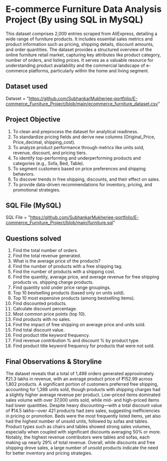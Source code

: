 # E-commerce Furniture Data Analysis Project (By using SQL in MySQL)
This dataset comprises 2,000 entries scraped from AliExpress, detailing a wide range of furniture products. It includes essential sales metrics and product information such as pricing, shipping details, discount amounts, and order quantities. The dataset provides a structured overview of the online furniture retail market, capturing key attributes like product category, number of orders, and listing prices. It serves as a valuable resource for understanding product availability and the commercial landscape of e-commerce platforms, particularly within the home and living segment.

## Dataset used
Dataset = "https://github.com/SubhankarMukherjee-portfolio/E-commerce_Furniture_Project/blob/main/ecommerce_furniture_dataset.csv"


## Project Objective
1) To clean and preprocess the dataset for analytical readiness.
2) To standardize pricing fields and derive new columns (Original_Price, Price_decimal, shipping_cost).
3) To analyze product performance through metrics like units sold, revenue, discount, and pricing tiers.
4) To identify top-performing and underperforming products and categories (e.g., Sofa, Bed, Table).
5) To segment customers based on price preferences and shipping behaviors.
6) To discover trends in free shipping, discounts, and their effect on sales.
7) To provide data-driven recommendations for inventory, pricing, and promotional strategies.

## SQL File (MySQL)
SQL File = "https://github.com/SubhankarMukherjee-portfolio/E-commerce_Furniture_Project/blob/main/furniture.sql"

## Questions solved
1) Find the total number of orders.
2) Find the total revenue generated.
3) What is the average price of the products?
4) Find the number of products with a free shipping tag.
5) Find the number of products with a shipping cost.
6) Find the quantity, average price, and average revenue for free shipping products vs. shipping charge products.
7) Find quantity sold under price range groupings.
8) Top 10 bestselling products (based only on units sold).
9) Top 10 most expensive products (among bestselling items).
10) Find discounted products.
11) Calculate discount percentage.
12) Most common price points (top 10).
13) Find products with no sales.
14) Find the impact of free shipping on average price and units sold.
15) Find total discount value.
16) Find product title keyword frequency.
17) Find revenue contribution % and discount % by product type.
18) Find product title keyword frequency for products that were not sold.

## Final Observations & Storyline
The dataset reveals that a total of 1,498 orders generated approximately ₹21.3 lakhs in revenue, with an average product price of ₹152.99 across 1,802 products. A significant portion of customers preferred free shipping, accounting for 1,388 units sold, though products with shipping charges had a slightly higher average revenue per product. Low-priced items dominated sales volume with over 37,000 units sold, while mid- and high-priced items had lower quantities. Despite heavy discounting—with a total discount value of ₹14.5 lakhs—over 421 products had zero sales, suggesting inefficiencies in pricing or promotion. Beds were the most frequently listed items, yet also had the highest number of unsold units, followed by sofas and tables. Product types such as chairs and tables showed strong sales volumes, especially when coupled with significant discounts averaging 50% or more. Notably, the highest revenue contributors were tables and sofas, each making up nearly 29% of total revenue. Overall, while discounts and free shipping drove sales, a large number of unsold products indicate the need for better inventory and pricing strategies.

